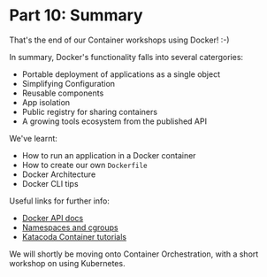 # Part 10: Summary

That's the end of our Container workshops using Docker! :-)

In summary, Docker's functionality falls into several catergories:

- Portable deployment of applications as a single object
- Simplifying Configuration
- Reusable components
- App isolation
- Public registry for sharing containers
- A growing tools ecosystem from the published API

We've learnt:
- How to run an application in a Docker container
- How to create our own `Dockerfile`
- Docker Architecture
- Docker CLI tips

Useful links for further info:
- [Docker API docs](https://docs.docker.com/)
- [Namespaces and cgroups](https://medium.com/@nagarwal/understanding-the-docker-internals-7ccb052ce9fe)
- [Katacoda Container tutorials](https://www.katacoda.com/courses/docker)


We will shortly be moving onto Container Orchestration, with a short workshop on using Kubernetes.